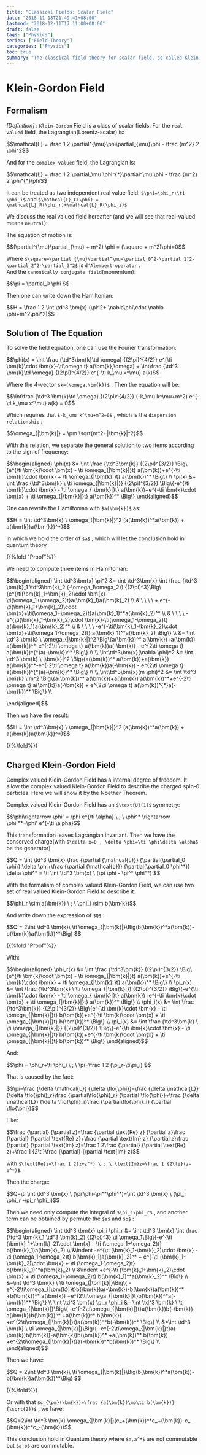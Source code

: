 ```yaml
---
title: "Classical Fields: Scalar Field"
date: "2018-11-18T21:49:41+08:00"
lastmod: "2018-12-11T17:11:00+08:00"
draft: false
tags: ["Physics"]
series: ["Field-Theory"]
categories: ["Physics"]
toc: true
summary: "The classical field theory for scalar field, so-called Klein-Gordon Field. Together with the solution of Klein-Gordon equation and some symmetry analysis."
---
```



# Klein-Gordon Field

## Formalism
_[Definition]_ : `Klein-Gordon` Field is a class of scalar fields. For the `real valued` field, the Lagrangian(Lorentz-scalar) is:

<div>$$\mathcal{L} = \frac 1 2 \partial^{\mu}\phi\partial_{\mu}\phi - \frac {m^2} 2 \phi^2$$</div>

And for the `complex valued` field, the Lagrangian is:

<div>$$\mathcal{L} = \frac 1 2 \partial_\mu \phi^{*}\partial^\mu \phi - \frac {m^2} 2 \phi^{*}\phi$$</div>

It can be treated as two independent real value field: `$\phi=\phi_r+\ti \phi_i$` and `$\mathcal{L}_C(\phi) = \mathcal{L}_R(\phi_r)+\mathcal{L}_R(\phi_i)$`

We discuss the real valued field hereafter (and we will see that real-valued means `neutral`):

The equation of motion is:

<div>$$(\partial^{\mu}\partial_{\mu} + m^2) \phi = (\square + m^2)\phi=0$$</div>

Where `$\square=\partial_{\mu}\partial^\mu=\partial_0^2-\partial_1^2-\partial_2^2-\partial_3^2$` is `d'Alembert operator` . \
And the `canonically conjugate field`(momentum):

<div>$$\pi = \partial_0 \phi $$</div>

Then one can write down the Hamiltonian:

<div>$$H = \frac 1 2  \int \td^3 \bm{x} (\pi^2+ \nabla\phi\cdot \nabla \phi+m^2\phi^2)$$</div>

## Solution of The Equation

To solve the field equation, one can use the Fourier transformation:

<div>$$\phi(x) = \int \frac {\td^3\bm{k}\td \omega} {(2\pi)^{4/2}} e^{\ti \bm{k}\cdot \bm{x}-\ti\omega t} a(\bm{k},\omega) = \int\frac {\td^3 \bm{k}\td \omega} {(2\pi)^{4/2}} e^{-\ti k_\mu x^\mu} a(k)$$</div>

Where the 4-vector `$k=(\omega,\bm{k})$` . Then the equation will be:

<div>$$\int\frac {\td^3 \bm{k}\td \omega} {(2\pi)^{4/2}} (-k_\mu k^\mu+m^2) e^{-\ti k_\mu x^\mu} a(k) = 0$$</div>

Which requires that `$-k_\mu k^\mu+m^2=0$` , which is the `dispersion relationship` :

<div>$$\omega_{|\bm{k}|} = \pm \sqrt{m^2+|\bm{k}|^2}$$</div>

With this relation, we separate the general solution to two items according to the sign of frequency:

<div>$$\begin{aligned}
\phi(x) &= \int \frac {\td^3\bm{k}} {(2\pi)^{3/2}} \Big\{e^{\ti \bm{k}\cdot \bm{x} - \ti \omega_{|\bm{k}|}t} a(\bm{k})+e^{-\ti \bm{k}\cdot \bm{x} + \ti \omega_{|\bm{k}|}t} a(\bm{k})^* \Big\} \\
\pi(x) &= \int \frac {\td^3\bm{k} \ \ti \omega_{|\bm{k}|}} {(2\pi)^{3/2}} \Big\{-e^{\ti \bm{k}\cdot \bm{x} - \ti \omega_{|\bm{k}|}t} a(\bm{k})+e^{-\ti \bm{k}\cdot \bm{x} + \ti \omega_{|\bm{k}|}t} a(\bm{k})^* \Big\}
\end{aligned}$$</div>

One can rewrite the Hamiltonian with `$a(\bm{k})$` as:

<div>$$H = \int \td^3\bm{x} \ \omega_{|\bm{k}|}^2 (a(\bm{k})^*a(\bm{k}) + a(\bm{k})a(\bm{k})^*)$$</div>

In which we hold the order of `$a$` , which will let the conclusion hold in quantum theory

{{%fold "Proof"%}}

We need to compute three items in Hamiltonian:

<div>$$\begin{aligned}
\int \td^3\bm{x} \pi^2 &= \int \td^3\bm{x} \int \frac {\td^3 \bm{k}_1 \td^3\bm{k}_2 (-\omega_1\omega_2)} {(2\pi)^3}\Big\{e^{\ti(\bm{k}_1+\bm{k}_2)\cdot \bm{x}-\ti(\omega_1+\omega_2)t}a(\bm{k}_1)a(\bm{k}_2) \\
& \ \ \ \ + e^{-\ti(\bm{k}_1+\bm{k}_2)\cdot \bm{x}+\ti(\omega_1+\omega_2)t}a(\bm{k}_1)^*a(\bm{k}_2)^* \\
& \ \ \ \ -e^{\ti(\bm{k}_1-\bm{k}_2)\cdot \bm{x}-\ti(\omega_1-\omega_2)t} a(\bm{k}_1)a(\bm{k}_2)^* \\
& \ \ \ \ -e^{-\ti(\bm{k}_1-\bm{k}_2)\cdot \bm{x}+\ti(\omega_1-\omega_2)t} a(\bm{k}_1)^*a(\bm{k}_2) \Big\} \\
&= \int \td^3 \bm{k} \ \omega_{|\bm{k}|}^2 \Big\{a(\bm{k})^* a(\bm{k})+a(\bm{k}) a(\bm{k})^*-e^{-2\ti \omega t} a(\bm{k})a(-\bm{k}) - e^{2\ti \omega t} a(\bm{k})^{*}a(-\bm{k})^*  \Big\} \\
\\
\int\td^3\bm{x}(\nabla \phi)^2 &= \int \td^3 \bm{k} \ |\bm{k}|^2 \Big\{a(\bm{k})^* a(\bm{k})+a(\bm{k}) a(\bm{k})^*-e^{-2\ti \omega t} a(\bm{k})a(-\bm{k}) - e^{2\ti \omega t} a(\bm{k})^{*}a(-\bm{k})^*  \Big\} \\
\\
\int\td^3\bm{x}(m \phi)^2 &= \int \td^3 \bm{k} \ m^2 \Big\{a(\bm{k})^* a(\bm{k})+a(\bm{k}) a(\bm{k})^*+e^{-2\ti \omega t} a(\bm{k})a(-\bm{k}) + e^{2\ti \omega t} a(\bm{k})^{*}a(-\bm{k})^*  \Big\} \\

\end{aligned}$$</div>

Then we have the result:

<div>$$H = \int \td^3\bm{x} \ \omega_{|\bm{k}|}^2 (a(\bm{k})^*a(\bm{k}) + a(\bm{k})a(\bm{k})^*)$$</div>

{{%/fold%}}

## Charged Klein-Gordon Field

Complex valued Klein-Gordon Field has a internal degree of freedom. It allow the complex valued Klein-Gordon Field to describe the charged spin-0 particles. Here we will show it by the Noether Theorem.

Complex valued Klein-Gordon Field has an `$\text{U}(1)$` symmetry:

<div>$$\phi\rightarrow \phi' = \phi e^{\ti \alpha} \ ; \ \phi^* \rightarrow \phi'^*=\phi' e^{-\ti \alpha}$$</div>

This transformation leaves Lagrangian invariant. Then we have the conserved charge(with `$\delta x=0 , \delta \phi=\ti \phi\delta \alpha$` be the generator)

<div>$$Q = \int \td^3 \bm{x} \frac {\partial {\mathcal{L}}} {\partial(\partial_0 \phi)} \delta \phi+\frac {\partial {\mathcal{L}}} {\partial(\partial_0 \phi^*)} \delta \phi^* = \ti \int \td^3 \bm{x} \ (\pi \phi - \pi^* \phi^*) $$</div>

With the formalism of complex valued Klein-Gordon Field, we can use two set of real valued Klein-Gordon Field to describe it:

<div>$$\phi_r \sim a(\bm{k}) \ ; \ \phi_i \sim b(\bm{k})$$</div>

And write down the expression of `$Q$` :

<div>$$Q = 2\int \td^3 \bm{k}\ \ti \omega_{|\bm{k}|}\Big(b(\bm{k})^*a(\bm{k})-b(\bm{k})a(\bm{k})^*\Big) $$</div>



{{%fold "Proof"%}}

With:

<div>$$\begin{aligned}
\phi_r(x) &= \int \frac {\td^3\bm{k}} {(2\pi)^{3/2}} \Big\{e^{\ti \bm{k}\cdot \bm{x} - \ti \omega_{|\bm{k}|}t} a(\bm{k})+e^{-\ti \bm{k}\cdot \bm{x} + \ti \omega_{|\bm{k}|}t} a(\bm{k})^* \Big\} \\
\pi_r(x) &= \int \frac {\td^3\bm{k} \ \ti \omega_{|\bm{k}|}} {(2\pi)^{3/2}} \Big\{-e^{\ti \bm{k}\cdot \bm{x} - \ti \omega_{|\bm{k}|}t} a(\bm{k})+e^{-\ti \bm{k}\cdot \bm{x} + \ti \omega_{|\bm{k}|}t} a(\bm{k})^* \Big\} \\
\phi_i(x) &= \int \frac {\td^3\bm{k}} {(2\pi)^{3/2}} \Big\{e^{\ti \bm{k}\cdot \bm{x} - \ti \omega_{|\bm{k}|}t} b(\bm{k})+e^{-\ti \bm{k}\cdot \bm{x} + \ti \omega_{|\bm{k}|}t} b(\bm{k})^* \Big\} \\
\pi_i(x) &= \int \frac {\td^3\bm{k} \ \ti \omega_{|\bm{k}|}} {(2\pi)^{3/2}} \Big\{-e^{\ti \bm{k}\cdot \bm{x} - \ti \omega_{|\bm{k}|}t} b(\bm{k})+e^{-\ti \bm{k}\cdot \bm{x} + \ti \omega_{|\bm{k}|}t} b(\bm{k})^* \Big\}
\end{aligned}$$</div>

And:

<div>$$\phi = \phi_r+\ti \phi_i \ ; \ \pi=\frac 1 2 (\pi_r-\ti\pi_i) $$</div>

That is caused by the fact:

<div>$$\pi=\frac {\delta \mathcal{L}} {\delta \flo{\phi}}=\frac {\delta \mathcal{L}} {\delta \flo{\phi}_r}\frac {\partial\flo{\phi}_r} {\partial \flo{\phi}}+\frac {\delta \mathcal{L}} {\delta \flo{\phi}_i}\frac {\partial\flo{\phi}_i} {\partial \flo{\phi}}$$</div>

Like:

<div>$$\frac {\partial} {\partial z}=\frac {\partial \text{Re} z} {\partial z}\frac {\partial} {\partial \text{Re} z}+\frac {\partial \text{Im} z} {\partial z}\frac {\partial} {\partial \text{Im} z}=\frac 1 2\frac {\partial} {\partial \text{Re} z}+\frac 1 {2\ti}\frac {\partial} {\partial \text{Im} z}$$</div>

with `$\text{Re}z=\frac 1 2(z+z^*) \ ; \ \text{Im}z=\frac 1 {2\ti}(z-z^*)$`.

Then the charge:

<div>$$Q=\ti \int \td^3 \bm{x} \ (\pi \phi-\pi^*\phi^*)=\int \td^3 \bm{x} \ (\pi_i \phi_r -\pi_r \phi_i)$$</div>

Then we need only compute the integral of `$\pi_i\phi_r$` , and another term can be obtained by permute the `$a$` and `$b$` :

<div>$$\begin{aligned}
\int \td^3 \bm{x} \pi_i \phi_r &= \int \td^3 \bm{x} \int \frac {\td^3 \bm{k}_1 \td^3 \bm{k}_2} {(2\pi)^3} \ti \omega_1\Big\{-e^{\ti (\bm{k}_1+\bm{k}_2)\cdot \bm{x} - \ti (\omega_1+\omega_2)t} b(\bm{k}_1)a(\bm{k}_2) \\
&\indent -e^{\ti (\bm{k}_1-\bm{k}_2)\cdot \bm{x} - \ti (\omega_1-\omega_2)t} b(\bm{k}_1)a(\bm{k}_2)^* + e^{-\ti (\bm{k}_1-\bm{k}_2)\cdot \bm{x} + \ti (\omega_1-\omega_2)t} b(\bm{k}_1)^*a(\bm{k}_2)  \\
&\indent +e^{-\ti (\bm{k}_1+\bm{k}_2)\cdot \bm{x} + \ti (\omega_1+\omega_2)t} b(\bm{k}_1)^*a(\bm{k}_2)^* \Big\} \\
&=\int \td^3 \bm{k} \ \ti \omega_{|\bm{k}|}\Big\{ -e^{-2\ti\omega_{|\bm{k}|}t}b(\bm{k})a(-\bm{k})-b(\bm{k})a(\bm{k})^* +b(\bm{k})^* a(\bm{k}) +e^{2\ti\omega_{|\bm{k}|}t}b(\bm{k})^*a(-\bm{k})^* \Big\} \\
\int \td^3 \bm{x} \pi_r \phi_i &= \int \td^3 \bm{k} \ \ti \omega_{|\bm{k}|}\Big\{ -e^{-2\ti\omega_{|\bm{k}|}t}a(\bm{k})b(-\bm{k})-a(\bm{k})b(\bm{k})^* +a(\bm{k})^* b(\bm{k}) +e^{2\ti\omega_{|\bm{k}|}t}a(\bm{k})^*b(-\bm{k})^* \Big\} \\
&=\int \td^3 \bm{k} \ \ti \omega_{|\bm{k}|}\Big\{ -e^{-2\ti\omega_{|\bm{k}|}t}a(-\bm{k})b(\bm{k})-a(\bm{k})b(\bm{k})^* +a(\bm{k})^* b(\bm{k}) +e^{2\ti\omega_{|\bm{k}|}t}a(-\bm{k})^*b(\bm{k})^* \Big\} \\
\end{aligned}$$</div>

Then we have:

<div>$$Q = 2\int \td^3 \bm{k}\ \ti \omega_{|\bm{k}|}\Big(b(\bm{k})^*a(\bm{k})-b(\bm{k})a(\bm{k})^*\Big) $$</div>


{{%/fold%}}

Or with that `$c_{\pm}(\bm{k})=\frac {a(\bm{k})\mp\ti b(\bm{k})} {\sqrt{2}}$` , we have:

<div>$$Q=2\int \td^3 \bm{k} \omega_{|\bm{k}|}(c_+(\bm{k})^*c_+(\bm{k})-c_-(\bm{k})^*c_-(\bm{k}))$$</div>

This conclusion hold in Quantum theory where `$a,a^*$` are not commutable but `$a,b$` are commutable.

